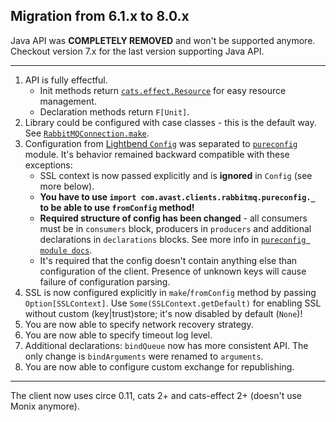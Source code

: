 ## Migration from 6.1.x to 8.0.x


Java API was **COMPLETELY REMOVED** and won't be supported anymore. Checkout version 7.x for the last version supporting Java API.

---

1. API is fully effectful.
    * Init methods return [`cats.effect.Resource`](https://typelevel.org/cats-effect/datatypes/resource.html) for easy resource management.
    * Declaration methods return `F[Unit]`.
1. Library could be configured with case classes - this is the default way. See [`RabbitMQConnection.make`](core/src/main/scala/com/avast/clients/rabbitmq/RabbitMQConnection.scala#L73).
1. Configuration from [Lightbend `Config`](https://github.com/lightbend/config) was separated to [`pureconfig`](pureconfig) module. It's
behavior remained backward compatible with these exceptions:
    * SSL context is now passed explicitly and is **ignored** in `Config` (see more below).
    * **You have to use `import com.avast.clients.rabbitmq.pureconfig._` to be able to use `fromConfig` method!**
    * **Required structure of config has been changed** - all consumers must be in `consumers` block, producers in `producers` and additional
    declarations in `declarations` blocks. See more info in [`pureconfig module docs`](pureconfig).
    * It's required that the config doesn't contain anything else than configuration of the client. Presence of unknown keys will cause failure
    of configuration parsing. 
1. SSL is now configured explicitly in `make`/`fromConfig` method by passing `Option[SSLContext]`. Use `Some(SSLContext.getDefault)` for enabling
SSL without custom (key|trust)store; it's now disabled by default (`None`)!
1. You are now able to specify network recovery strategy.
1. You are now able to specify timeout log level.
1. Additional declarations: `bindQueue` now has more consistent API. The only change is `bindArguments` were renamed to `arguments`.
1. You are now able to configure custom exchange for republishing.

---

The client now uses circe 0.11, cats 2+ and cats-effect 2+ (doesn't use Monix anymore).
